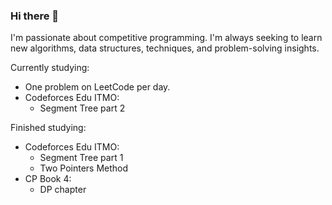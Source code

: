 ### Hi there 👋

I'm passionate about competitive programming. I'm always seeking to learn new algorithms, data structures, techniques, and problem-solving insights.

Currently studying:
- One problem on LeetCode per day.
- Codeforces Edu ITMO:
  - Segment Tree part 2

Finished studying:
- Codeforces Edu ITMO:
  - Segment Tree part 1
  - Two Pointers Method
- CP Book 4:
  - DP chapter

<!--
**crbonilha/crbonilha** is a ✨ _special_ ✨ repository because its `README.md` (this file) appears on your GitHub profile.

Here are some ideas to get you started:

- 🔭 I’m currently working on ...
- 🌱 I’m currently learning ...
- 👯 I’m looking to collaborate on ...
- 🤔 I’m looking for help with ...
- 💬 Ask me about ...
- 📫 How to reach me: ...
- 😄 Pronouns: ...
- ⚡ Fun fact: ...
-->
